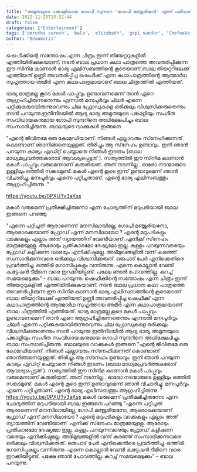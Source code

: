 ```yaml
---
title: "അമൃതയുടെ പങ്കാളിയായ ഗോപി സുന്ദറെ 'ഗോപി മഞ്ജൂരിയൻ' എന്ന് പരിഹസിച്ച് ബാല"
date: 2022-11-25T15:52:44
draft: false
categories: ["Entertainment"]
tags: ['amrutha suresh', 'bala', 'elizabath', 'gopi sundar', 'Shefeekkinte Santhosham']
author: "Beaumaris"
---
```


ഷെഫീക്കിന്റെ സന്തോഷം എന്ന ചിത്രം ഇന്ന് തിയേറ്ററുകളിൽ എത്തിയിരിക്കുകയാണ്. നടന്‍ ബാല പ്രധാന കഥാ പാത്രത്തെ അവതരിപ്പിക്കുന്ന ഈ സിനിമ കാണാന്‍ ഭാര്യ എലിസബത്തിന്റെ കൂടെയാണ് ബാല തിയറ്ററിലേക്ക് എത്തിയത്.ഉണ്ണി അവതരിപ്പിച്ച ഷെഫീക്ക് എന്ന കഥാപാത്രത്തിന്റെ ആത്മാർഥ സുഹൃത്തായ അമീർ എന്ന കഥാപാത്രമായാണ് ബാല ചിത്രത്തിൽ എത്തിയത്.

ഭാര്യ മാത്രമല്ല കൂടെ മകള്‍ പാപ്പുവും ഉണ്ടാവണമെന്ന് താന്‍ ഏറെ ആഗ്രഹിച്ചിരുന്നതെന്നും എന്നാല്‍ മനഃപൂര്‍വ്വം ചിലർ എന്നെ പറ്റിക്കുകയായിരുന്നുവെന്നും ചില ഫ്രോഡുകളെ ഒരിക്കലും വിശ്വസിക്കരുതെന്നും നടന്‍ പറയുന്നു.ഇതിനിടയിൽ ആദ്യ ഭാര്യ അമൃതയുടെ പങ്കാളിയും സംഗീത സംവിധായകനുമായ ഗോപി സുന്ദറിനെ അധിക്ഷേപിച്ചും ബാല സംസാരിച്ചിരുന്നു. ബാലയുടെ വാക്കുകൾ ഇങ്ങനെ

"എന്റെ ജീവിതമേ ഒരു കോമഡിയാണ്. നിങ്ങള്‍ എല്ലാവരും സ്‌നേഹിക്കുന്നത് കൊണ്ടാണ് ഞാനിങ്ങനെയുള്ളത്. തിരിച്ചും ആ സ്‌നേഹം ഉണ്ടാവും. ഇനി ഞാന്‍ പറയുന്ന കാര്യം എഡിറ്റ് ചെയ്യാതെ നിങ്ങള്‍ ഇടണം (ബാല മാധ്യമപ്രവര്‍ത്തകരോട് ആവശ്യപ്പെട്ടത് ). സത്യത്തില്‍ ഈ സിനിമ കാണാന്‍ മകള്‍ പാപ്പുവും വരുമെന്നാണ് കരുതിയത്. അത് നടന്നില്ല . ഓരോ നടന്മാരുടെ ഉള്ളിലും ഒത്തിരി സങ്കടമുണ്ട്. മകള്‍ എന്റെ കൂടെ ഇന്ന് ഉണ്ടാവുമെന്ന് ഞാന്‍ വിചാരിച്ചു. മനഃപൂര്‍വ്വം എന്നെ പറ്റിച്ചതാണ്. എന്റെ ഭാര്യ എലിസബത്തും ആഗ്രഹിച്ചിരുന്നു. "

https://youtu.be/0PXUTv3aKss

മകള്‍ വരുമെന്ന് പ്രതീക്ഷിച്ചിരുന്നോ എന്ന ചോദ്യത്തിന് മറുപടിയായി ബാല ഇങ്ങനെ പറഞ്ഞു

"എന്നെ പറ്റിച്ചത് ആരാണെന്ന് മനസിലായില്ലേ, ഗോപി മഞ്ജൂരിയനോ, ആരൊക്കെയാണ് ഫ്രോഡ് എന്ന് മനസിലായോ ? എന്റെ മറുപടികളും വാക്കുകളും എല്ലാം അത് ന്യായത്തിന് വേണ്ടിയാണ് .എനിക്ക് സ്‌നേഹം മാത്രമേയുള്ളു. ആരോടും പ്രതികാരമോ ദേഷ്യമോ ഇല്ല. കള്ളം പറയുന്നവരെയും ഫ്രോഡ് കളിക്കുന്ന വരെയും എനിക്കിഷ്ടമല്ല. അഭിമുഖങ്ങളില്‍ വന്ന് കരഞ്ഞ് സംസാരിക്കുന്നവരെ ഒരിക്കലും വിശ്വസിക്കരുത്. ഒരുപാട് പേര്‍ എനിക്കെതിരെ പ്രവര്‍ത്തിച്ചു. ഒത്തിരി ഗോസിപ്പുകളും വന്നിരുന്നു. എന്നെ കൊല്ലാന്‍ വേണ്ടി ക്വട്ടേഷന്‍ ടീമിനെ വരെ ഇറക്കിയിട്ടുണ്ട്. പക്ഷേ ഞാന്‍ പോവത്തില്ല. കുറച്ച് സമയമെടുക്കും" - ബാല പറയുന്നു.
ഷെഫീക്കിന്റെ സന്തോഷം എന്ന ചിത്രം ഇന്ന് തിയേറ്ററുകളിൽ എത്തിയിരിക്കുകയാണ്. നടന്‍ ബാല പ്രധാന കഥാ പാത്രത്തെ അവതരിപ്പിക്കുന്ന ഈ സിനിമ കാണാന്‍ ഭാര്യ എലിസബത്തിന്റെ കൂടെയാണ് ബാല തിയറ്ററിലേക്ക് എത്തിയത്.ഉണ്ണി അവതരിപ്പിച്ച ഷെഫീക്ക് എന്ന കഥാപാത്രത്തിന്റെ ആത്മാർഥ സുഹൃത്തായ അമീർ എന്ന കഥാപാത്രമായാണ് ബാല ചിത്രത്തിൽ എത്തിയത്. ഭാര്യ മാത്രമല്ല കൂടെ മകള്‍ പാപ്പുവും ഉണ്ടാവണമെന്ന് താന്‍ ഏറെ ആഗ്രഹിച്ചിരുന്നതെന്നും എന്നാല്‍ മനഃപൂര്‍വ്വം ചിലർ എന്നെ പറ്റിക്കുകയായിരുന്നുവെന്നും ചില ഫ്രോഡുകളെ ഒരിക്കലും വിശ്വസിക്കരുതെന്നും നടന്‍ പറയുന്നു.ഇതിനിടയിൽ ആദ്യ ഭാര്യ അമൃതയുടെ പങ്കാളിയും സംഗീത സംവിധായകനുമായ ഗോപി സുന്ദറിനെ അധിക്ഷേപിച്ചും ബാല സംസാരിച്ചിരുന്നു. ബാലയുടെ വാക്കുകൾ ഇങ്ങനെ "എന്റെ ജീവിതമേ ഒരു കോമഡിയാണ്. നിങ്ങള്‍ എല്ലാവരും സ്‌നേഹിക്കുന്നത് കൊണ്ടാണ് ഞാനിങ്ങനെയുള്ളത്. തിരിച്ചും ആ സ്‌നേഹം ഉണ്ടാവും. ഇനി ഞാന്‍ പറയുന്ന കാര്യം എഡിറ്റ് ചെയ്യാതെ നിങ്ങള്‍ ഇടണം (ബാല മാധ്യമപ്രവര്‍ത്തകരോട് ആവശ്യപ്പെട്ടത് ). സത്യത്തില്‍ ഈ സിനിമ കാണാന്‍ മകള്‍ പാപ്പുവും വരുമെന്നാണ് കരുതിയത്. അത് നടന്നില്ല . ഓരോ നടന്മാരുടെ ഉള്ളിലും ഒത്തിരി സങ്കടമുണ്ട്. മകള്‍ എന്റെ കൂടെ ഇന്ന് ഉണ്ടാവുമെന്ന് ഞാന്‍ വിചാരിച്ചു. മനഃപൂര്‍വ്വം എന്നെ പറ്റിച്ചതാണ്. എന്റെ ഭാര്യ എലിസബത്തും ആഗ്രഹിച്ചിരുന്നു. " https://youtu.be/0PXUTv3aKss മകള്‍ വരുമെന്ന് പ്രതീക്ഷിച്ചിരുന്നോ എന്ന ചോദ്യത്തിന് മറുപടിയായി ബാല ഇങ്ങനെ പറഞ്ഞു "എന്നെ പറ്റിച്ചത് ആരാണെന്ന് മനസിലായില്ലേ, ഗോപി മഞ്ജൂരിയനോ, ആരൊക്കെയാണ് ഫ്രോഡ് എന്ന് മനസിലായോ ? എന്റെ മറുപടികളും വാക്കുകളും എല്ലാം അത് ന്യായത്തിന് വേണ്ടിയാണ് .എനിക്ക് സ്‌നേഹം മാത്രമേയുള്ളു. ആരോടും പ്രതികാരമോ ദേഷ്യമോ ഇല്ല. കള്ളം പറയുന്നവരെയും ഫ്രോഡ് കളിക്കുന്ന വരെയും എനിക്കിഷ്ടമല്ല. അഭിമുഖങ്ങളില്‍ വന്ന് കരഞ്ഞ് സംസാരിക്കുന്നവരെ ഒരിക്കലും വിശ്വസിക്കരുത്. ഒരുപാട് പേര്‍ എനിക്കെതിരെ പ്രവര്‍ത്തിച്ചു. ഒത്തിരി ഗോസിപ്പുകളും വന്നിരുന്നു. എന്നെ കൊല്ലാന്‍ വേണ്ടി ക്വട്ടേഷന്‍ ടീമിനെ വരെ ഇറക്കിയിട്ടുണ്ട്. പക്ഷേ ഞാന്‍ പോവത്തില്ല. കുറച്ച് സമയമെടുക്കും" - ബാല പറയുന്നു.

